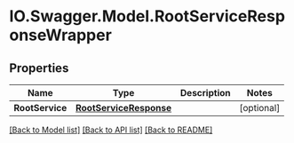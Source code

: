 # IO.Swagger.Model.RootServiceResponseWrapper
## Properties

Name | Type | Description | Notes
------------ | ------------- | ------------- | -------------
**RootService** | [**RootServiceResponse**](RootServiceResponse.md) |  | [optional] 

[[Back to Model list]](../README.md#documentation-for-models) [[Back to API list]](../README.md#documentation-for-api-endpoints) [[Back to README]](../README.md)

